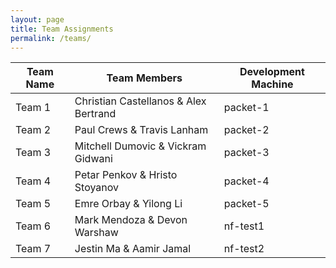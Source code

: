 ```yaml
---
layout: page
title: Team Assignments
permalink: /teams/
---
```


Team Name | Team Members | Development Machine
----------|--------------|--------------------
Team 1    | Christian Castellanos & Alex Bertrand | packet-1
Team 2    | Paul Crews & Travis Lanham   | packet-2
Team 3    | Mitchell Dumovic & Vickram Gidwani | packet-3
Team 4    | Petar Penkov & Hristo Stoyanov | packet-4
Team 5    | Emre Orbay & Yilong Li | packet-5
Team 6    | Mark Mendoza & Devon Warshaw | nf-test1
Team 7    | Jestin Ma & Aamir Jamal | nf-test2
